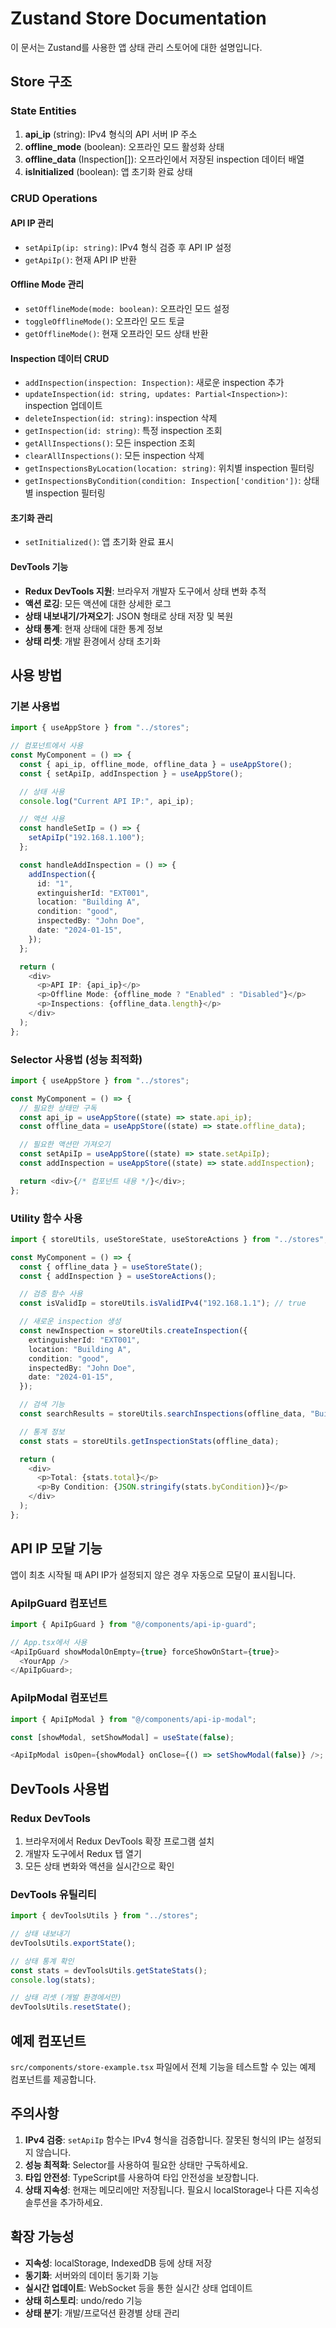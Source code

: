 # Zustand Store Documentation

이 문서는 Zustand를 사용한 앱 상태 관리 스토어에 대한 설명입니다.

## Store 구조

### State Entities

1. **api_ip** (string): IPv4 형식의 API 서버 IP 주소
2. **offline_mode** (boolean): 오프라인 모드 활성화 상태
3. **offline_data** (Inspection[]): 오프라인에서 저장된 inspection 데이터 배열
4. **isInitialized** (boolean): 앱 초기화 완료 상태

### CRUD Operations

#### API IP 관리

- `setApiIp(ip: string)`: IPv4 형식 검증 후 API IP 설정
- `getApiIp()`: 현재 API IP 반환

#### Offline Mode 관리

- `setOfflineMode(mode: boolean)`: 오프라인 모드 설정
- `toggleOfflineMode()`: 오프라인 모드 토글
- `getOfflineMode()`: 현재 오프라인 모드 상태 반환

#### Inspection 데이터 CRUD

- `addInspection(inspection: Inspection)`: 새로운 inspection 추가
- `updateInspection(id: string, updates: Partial<Inspection>)`: inspection 업데이트
- `deleteInspection(id: string)`: inspection 삭제
- `getInspection(id: string)`: 특정 inspection 조회
- `getAllInspections()`: 모든 inspection 조회
- `clearAllInspections()`: 모든 inspection 삭제
- `getInspectionsByLocation(location: string)`: 위치별 inspection 필터링
- `getInspectionsByCondition(condition: Inspection['condition'])`: 상태별 inspection 필터링

#### 초기화 관리

- `setInitialized()`: 앱 초기화 완료 표시

#### DevTools 기능

- **Redux DevTools 지원**: 브라우저 개발자 도구에서 상태 변화 추적
- **액션 로깅**: 모든 액션에 대한 상세한 로그
- **상태 내보내기/가져오기**: JSON 형태로 상태 저장 및 복원
- **상태 통계**: 현재 상태에 대한 통계 정보
- **상태 리셋**: 개발 환경에서 상태 초기화

## 사용 방법

### 기본 사용법

```typescript
import { useAppStore } from "../stores";

// 컴포넌트에서 사용
const MyComponent = () => {
  const { api_ip, offline_mode, offline_data } = useAppStore();
  const { setApiIp, addInspection } = useAppStore();

  // 상태 사용
  console.log("Current API IP:", api_ip);

  // 액션 사용
  const handleSetIp = () => {
    setApiIp("192.168.1.100");
  };

  const handleAddInspection = () => {
    addInspection({
      id: "1",
      extinguisherId: "EXT001",
      location: "Building A",
      condition: "good",
      inspectedBy: "John Doe",
      date: "2024-01-15",
    });
  };

  return (
    <div>
      <p>API IP: {api_ip}</p>
      <p>Offline Mode: {offline_mode ? "Enabled" : "Disabled"}</p>
      <p>Inspections: {offline_data.length}</p>
    </div>
  );
};
```

### Selector 사용법 (성능 최적화)

```typescript
import { useAppStore } from "../stores";

const MyComponent = () => {
  // 필요한 상태만 구독
  const api_ip = useAppStore((state) => state.api_ip);
  const offline_data = useAppStore((state) => state.offline_data);

  // 필요한 액션만 가져오기
  const setApiIp = useAppStore((state) => state.setApiIp);
  const addInspection = useAppStore((state) => state.addInspection);

  return <div>{/* 컴포넌트 내용 */}</div>;
};
```

### Utility 함수 사용

```typescript
import { storeUtils, useStoreState, useStoreActions } from "../stores";

const MyComponent = () => {
  const { offline_data } = useStoreState();
  const { addInspection } = useStoreActions();

  // 검증 함수 사용
  const isValidIp = storeUtils.isValidIPv4("192.168.1.1"); // true

  // 새로운 inspection 생성
  const newInspection = storeUtils.createInspection({
    extinguisherId: "EXT001",
    location: "Building A",
    condition: "good",
    inspectedBy: "John Doe",
    date: "2024-01-15",
  });

  // 검색 기능
  const searchResults = storeUtils.searchInspections(offline_data, "Building");

  // 통계 정보
  const stats = storeUtils.getInspectionStats(offline_data);

  return (
    <div>
      <p>Total: {stats.total}</p>
      <p>By Condition: {JSON.stringify(stats.byCondition)}</p>
    </div>
  );
};
```

## API IP 모달 기능

앱이 최초 시작될 때 API IP가 설정되지 않은 경우 자동으로 모달이 표시됩니다.

### ApiIpGuard 컴포넌트

```typescript
import { ApiIpGuard } from "@/components/api-ip-guard";

// App.tsx에서 사용
<ApiIpGuard showModalOnEmpty={true} forceShowOnStart={true}>
  <YourApp />
</ApiIpGuard>;
```

### ApiIpModal 컴포넌트

```typescript
import { ApiIpModal } from "@/components/api-ip-modal";

const [showModal, setShowModal] = useState(false);

<ApiIpModal isOpen={showModal} onClose={() => setShowModal(false)} />;
```

## DevTools 사용법

### Redux DevTools

1. 브라우저에서 Redux DevTools 확장 프로그램 설치
2. 개발자 도구에서 Redux 탭 열기
3. 모든 상태 변화와 액션을 실시간으로 확인

### DevTools 유틸리티

```typescript
import { devToolsUtils } from "../stores";

// 상태 내보내기
devToolsUtils.exportState();

// 상태 통계 확인
const stats = devToolsUtils.getStateStats();
console.log(stats);

// 상태 리셋 (개발 환경에서만)
devToolsUtils.resetState();
```

## 예제 컴포넌트

`src/components/store-example.tsx` 파일에서 전체 기능을 테스트할 수 있는 예제 컴포넌트를 제공합니다.

## 주의사항

1. **IPv4 검증**: `setApiIp` 함수는 IPv4 형식을 검증합니다. 잘못된 형식의 IP는 설정되지 않습니다.
2. **성능 최적화**: Selector를 사용하여 필요한 상태만 구독하세요.
3. **타입 안전성**: TypeScript를 사용하여 타입 안전성을 보장합니다.
4. **상태 지속성**: 현재는 메모리에만 저장됩니다. 필요시 localStorage나 다른 지속성 솔루션을 추가하세요.

## 확장 가능성

- **지속성**: localStorage, IndexedDB 등에 상태 저장
- **동기화**: 서버와의 데이터 동기화 기능
- **실시간 업데이트**: WebSocket 등을 통한 실시간 상태 업데이트
- **상태 히스토리**: undo/redo 기능
- **상태 분기**: 개발/프로덕션 환경별 상태 관리
